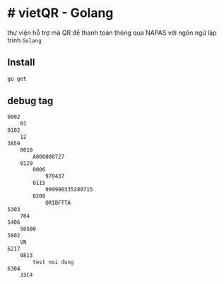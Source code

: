 # # vietQR - Golang
thư viện hỗ trợ mã QR để thanh toán thông qua NAPAS với ngôn ngữ lập trình `Golang`

## Install

```bash
go get
```

## debug tag
```txt
0002
    01
0102
    12
3859
    0010
        A000000727
    0129
        0006
            970437
        0115
            999990335280715
        0208
            QRIBFTTA
5303
    704
5406
    50500
5802
    VN
6217
    0813
        test noi dung
6304
    33C4
```
